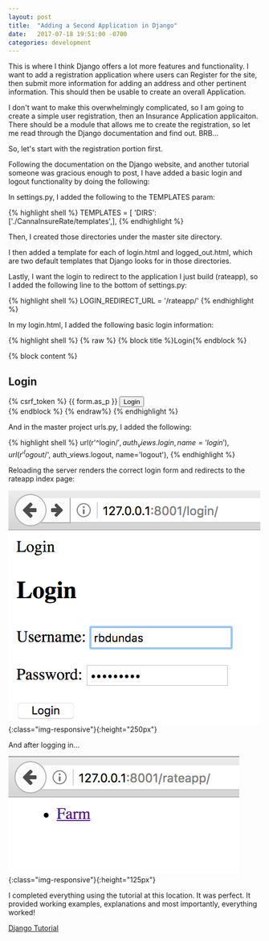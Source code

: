 ```yaml
---
layout: post
title:  "Adding a Second Application in Django"
date:   2017-07-18 19:51:00 -0700
categories: development
---
```

This is where I think Django offers a lot more features and functionality. I want to add a registration application where users can Register for the site, then submit more information for adding an address and other pertinent information. This should then be usable to create an overall Application. 

I don't want to make this overwhelmingly complicated, so I am going to create a simple user registration, then an Insurance Application applicaiton. There should be a module that allows me to create the registration, so let me read through the Django documentation and find out. BRB...

So, let's start with the registration portion first. 

Following the documentation on the Django website, and another tutorial someone was gracious enough to post, I have added a basic login and logout functionality by doing the following:

In settings.py, I added the following to the TEMPLATES param:

{% highlight shell %}
TEMPLATES = [
    'DIRS': ['./CannaInsureRate/templates',],
{% endhighlight %}

Then, I created those directories under the master site directory. 

I then added a template for each of login.html and logged_out.html, which are two default templates that Django looks for in those directories.

Lastly, I want the login to redirect to the application I just build (rateapp), so I added the following line to the bottom of settings.py:


{% highlight shell %}
LOGIN_REDIRECT_URL = '/rateapp/'
{% endhighlight %}

In my login.html, I added the following basic login information:

{% highlight shell %}
{% raw %}
{% block title %}Login{% endblock %}

{% block content %}
  <h2>Login</h2>
  <form method="post">
    {% csrf_token %}
    {{ form.as_p }}
    <button type="submit">Login</button>
  </form>
{% endblock %}
{% endraw%}
{% endhighlight %}

And in the master project urls.py, I added the following:

{% highlight shell %}
    url(r'^login/$', auth_views.login, name='login'),
    url(r'^logout/$', auth_views.logout, name='logout'),
{% endhighlight %}

Reloading the server renders the correct login form and redirects to the rateapp index page:

![Login Page](/assets/login_page.png){:class="img-responsive"}{:height="250px"}

And after logging in...

![Login Page](/assets/after_login.png){:class="img-responsive"}{:height="125px"}

I completed everything using the tutorial at this location. It was perfect. It provided working examples, explanations and most importantly, everything worked!

[Django Tutorial][django tutorial]

[django tutorial]: https://developer.mozilla.org/en-US/docs/Learn/Server-side/Django/Authentication


